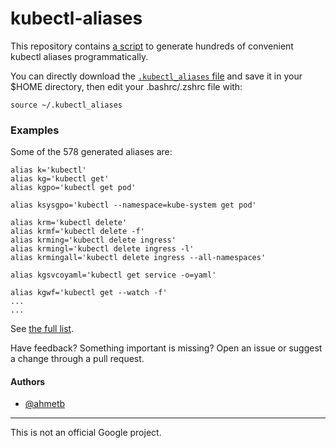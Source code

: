 # kubectl-aliases

This repository contains [a script](generate_aliases.py) to generate hundreds of
convenient kubectl aliases programmatically.

You can directly download the [`.kubectl_aliases` file](https://rawgit.com/ahmetb/kubectl-alias/master/.kubectl_aliases)
and save it in your $HOME directory, then edit your .bashrc/.zshrc file with:

    source ~/.kubectl_aliases

### Examples

Some of the 578 generated aliases are:

```
alias k='kubectl'
alias kg='kubectl get'
alias kgpo='kubectl get pod'

alias ksysgpo='kubectl --namespace=kube-system get pod'

alias krm='kubectl delete'
alias krmf='kubectl delete -f'
alias krming='kubectl delete ingress'
alias krmingl='kubectl delete ingress -l'
alias krmingall='kubectl delete ingress --all-namespaces'

alias kgsvcoyaml='kubectl get service -o=yaml'

alias kgwf='kubectl get --watch -f'
...
...
```

See [the full list](.kubectl_aliases).

Have feedback? Something important is missing? Open an issue or suggest a change
through a pull request.

#### Authors

- [@ahmetb](https://twitter.com/ahmetb)

-----

This is not an official Google project.
